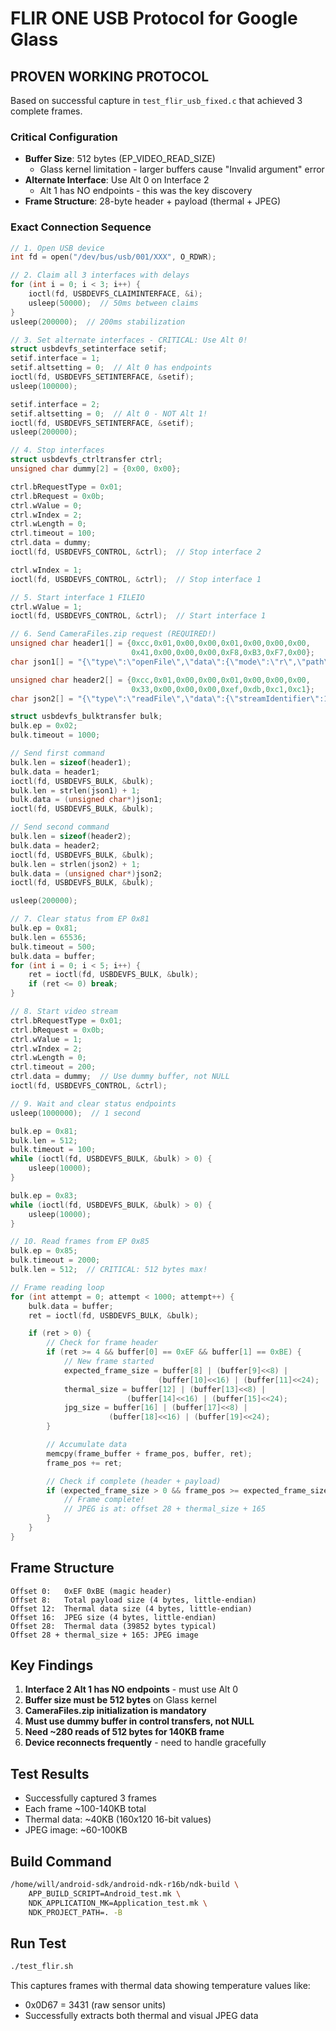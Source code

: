 # FLIR ONE USB Protocol for Google Glass

## PROVEN WORKING PROTOCOL
Based on successful capture in `test_flir_usb_fixed.c` that achieved 3 complete frames.

### Critical Configuration
- **Buffer Size**: 512 bytes (EP_VIDEO_READ_SIZE)
  - Glass kernel limitation - larger buffers cause "Invalid argument" error
- **Alternate Interface**: Use Alt 0 on Interface 2
  - Alt 1 has NO endpoints - this was the key discovery
- **Frame Structure**: 28-byte header + payload (thermal + JPEG)

### Exact Connection Sequence

```c
// 1. Open USB device
int fd = open("/dev/bus/usb/001/XXX", O_RDWR);

// 2. Claim all 3 interfaces with delays
for (int i = 0; i < 3; i++) {
    ioctl(fd, USBDEVFS_CLAIMINTERFACE, &i);
    usleep(50000);  // 50ms between claims
}
usleep(200000);  // 200ms stabilization

// 3. Set alternate interfaces - CRITICAL: Use Alt 0!
struct usbdevfs_setinterface setif;
setif.interface = 1;
setif.altsetting = 0;  // Alt 0 has endpoints
ioctl(fd, USBDEVFS_SETINTERFACE, &setif);
usleep(100000);

setif.interface = 2;
setif.altsetting = 0;  // Alt 0 - NOT Alt 1!
ioctl(fd, USBDEVFS_SETINTERFACE, &setif);
usleep(200000);

// 4. Stop interfaces
struct usbdevfs_ctrltransfer ctrl;
unsigned char dummy[2] = {0x00, 0x00};

ctrl.bRequestType = 0x01;
ctrl.bRequest = 0x0b;
ctrl.wValue = 0;
ctrl.wIndex = 2;
ctrl.wLength = 0;
ctrl.timeout = 100;
ctrl.data = dummy;
ioctl(fd, USBDEVFS_CONTROL, &ctrl);  // Stop interface 2

ctrl.wIndex = 1;
ioctl(fd, USBDEVFS_CONTROL, &ctrl);  // Stop interface 1

// 5. Start interface 1 FILEIO
ctrl.wValue = 1;
ioctl(fd, USBDEVFS_CONTROL, &ctrl);  // Start interface 1

// 6. Send CameraFiles.zip request (REQUIRED!)
unsigned char header1[] = {0xcc,0x01,0x00,0x00,0x01,0x00,0x00,0x00,
                           0x41,0x00,0x00,0x00,0xF8,0xB3,0xF7,0x00};
char json1[] = "{\"type\":\"openFile\",\"data\":{\"mode\":\"r\",\"path\":\"CameraFiles.zip\"}}";

unsigned char header2[] = {0xcc,0x01,0x00,0x00,0x01,0x00,0x00,0x00,
                           0x33,0x00,0x00,0x00,0xef,0xdb,0xc1,0xc1};
char json2[] = "{\"type\":\"readFile\",\"data\":{\"streamIdentifier\":10}}";

struct usbdevfs_bulktransfer bulk;
bulk.ep = 0x02;
bulk.timeout = 1000;

// Send first command
bulk.len = sizeof(header1);
bulk.data = header1;
ioctl(fd, USBDEVFS_BULK, &bulk);
bulk.len = strlen(json1) + 1;
bulk.data = (unsigned char*)json1;
ioctl(fd, USBDEVFS_BULK, &bulk);

// Send second command
bulk.len = sizeof(header2);
bulk.data = header2;
ioctl(fd, USBDEVFS_BULK, &bulk);
bulk.len = strlen(json2) + 1;
bulk.data = (unsigned char*)json2;
ioctl(fd, USBDEVFS_BULK, &bulk);

usleep(200000);

// 7. Clear status from EP 0x81
bulk.ep = 0x81;
bulk.len = 65536;
bulk.timeout = 500;
bulk.data = buffer;
for (int i = 0; i < 5; i++) {
    ret = ioctl(fd, USBDEVFS_BULK, &bulk);
    if (ret <= 0) break;
}

// 8. Start video stream
ctrl.bRequestType = 0x01;
ctrl.bRequest = 0x0b;
ctrl.wValue = 1;
ctrl.wIndex = 2;
ctrl.wLength = 0;
ctrl.timeout = 200;
ctrl.data = dummy;  // Use dummy buffer, not NULL
ioctl(fd, USBDEVFS_CONTROL, &ctrl);

// 9. Wait and clear status endpoints
usleep(1000000);  // 1 second

bulk.ep = 0x81;
bulk.len = 512;
bulk.timeout = 100;
while (ioctl(fd, USBDEVFS_BULK, &bulk) > 0) {
    usleep(10000);
}

bulk.ep = 0x83;
while (ioctl(fd, USBDEVFS_BULK, &bulk) > 0) {
    usleep(10000);
}

// 10. Read frames from EP 0x85
bulk.ep = 0x85;
bulk.timeout = 2000;
bulk.len = 512;  // CRITICAL: 512 bytes max!

// Frame reading loop
for (int attempt = 0; attempt < 1000; attempt++) {
    bulk.data = buffer;
    ret = ioctl(fd, USBDEVFS_BULK, &bulk);

    if (ret > 0) {
        // Check for frame header
        if (ret >= 4 && buffer[0] == 0xEF && buffer[1] == 0xBE) {
            // New frame started
            expected_frame_size = buffer[8] | (buffer[9]<<8) |
                                 (buffer[10]<<16) | (buffer[11]<<24);
            thermal_size = buffer[12] | (buffer[13]<<8) |
                          (buffer[14]<<16) | (buffer[15]<<24);
            jpg_size = buffer[16] | (buffer[17]<<8) |
                      (buffer[18]<<16) | (buffer[19]<<24);
        }

        // Accumulate data
        memcpy(frame_buffer + frame_pos, buffer, ret);
        frame_pos += ret;

        // Check if complete (header + payload)
        if (expected_frame_size > 0 && frame_pos >= expected_frame_size + 28) {
            // Frame complete!
            // JPEG is at: offset 28 + thermal_size + 165
        }
    }
}
```

## Frame Structure
```
Offset 0:   0xEF 0xBE (magic header)
Offset 8:   Total payload size (4 bytes, little-endian)
Offset 12:  Thermal data size (4 bytes, little-endian)
Offset 16:  JPEG size (4 bytes, little-endian)
Offset 28:  Thermal data (39852 bytes typical)
Offset 28 + thermal_size + 165: JPEG image
```

## Key Findings

1. **Interface 2 Alt 1 has NO endpoints** - must use Alt 0
2. **Buffer size must be 512 bytes** on Glass kernel
3. **CameraFiles.zip initialization is mandatory**
4. **Must use dummy buffer in control transfers, not NULL**
5. **Need ~280 reads of 512 bytes for 140KB frame**
6. **Device reconnects frequently** - need to handle gracefully

## Test Results
- Successfully captured 3 frames
- Each frame ~100-140KB total
- Thermal data: ~40KB (160x120 16-bit values)
- JPEG image: ~60-100KB

## Build Command
```bash
/home/will/android-sdk/android-ndk-r16b/ndk-build \
    APP_BUILD_SCRIPT=Android_test.mk \
    NDK_APPLICATION_MK=Application_test.mk \
    NDK_PROJECT_PATH=. -B
```

## Run Test
```bash
./test_flir.sh
```

This captures frames with thermal data showing temperature values like:
- 0x0D67 = 3431 (raw sensor units)
- Successfully extracts both thermal and visual JPEG data